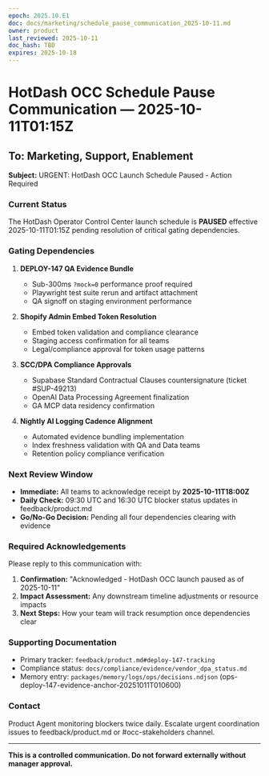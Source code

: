```yaml
---
epoch: 2025.10.E1
doc: docs/marketing/schedule_pause_communication_2025-10-11.md
owner: product
last_reviewed: 2025-10-11
doc_hash: TBD
expires: 2025-10-18
---
```


# HotDash OCC Schedule Pause Communication — 2025-10-11T01:15Z

## To: Marketing, Support, Enablement

**Subject:** URGENT: HotDash OCC Launch Schedule Paused - Action Required

### Current Status

The HotDash Operator Control Center launch schedule is **PAUSED** effective 2025-10-11T01:15Z pending resolution of critical gating dependencies.

### Gating Dependencies

1. **DEPLOY-147 QA Evidence Bundle**
   - Sub-300ms `?mock=0` performance proof required
   - Playwright test suite rerun and artifact attachment
   - QA signoff on staging environment performance

2. **Shopify Admin Embed Token Resolution**
   - Embed token validation and compliance clearance
   - Staging access confirmation for all teams
   - Legal/compliance approval for token usage patterns

3. **SCC/DPA Compliance Approvals**
   - Supabase Standard Contractual Clauses countersignature (ticket #SUP-49213)
   - OpenAI Data Processing Agreement finalization
   - GA MCP data residency confirmation

4. **Nightly AI Logging Cadence Alignment**
   - Automated evidence bundling implementation
   - Index freshness validation with QA and Data teams
   - Retention policy compliance verification

### Next Review Window

- **Immediate:** All teams to acknowledge receipt by **2025-10-11T18:00Z**
- **Daily Check:** 09:30 UTC and 16:30 UTC blocker status updates in feedback/product.md
- **Go/No-Go Decision:** Pending all four dependencies clearing with evidence

### Required Acknowledgements

Please reply to this communication with:

1. **Confirmation:** "Acknowledged - HotDash OCC launch paused as of 2025-10-11"
2. **Impact Assessment:** Any downstream timeline adjustments or resource impacts
3. **Next Steps:** How your team will track resumption once dependencies clear

### Supporting Documentation

- Primary tracker: `feedback/product.md#deploy-147-tracking`
- Compliance status: `docs/compliance/evidence/vendor_dpa_status.md`
- Memory entry: `packages/memory/logs/ops/decisions.ndjson` (ops-deploy-147-evidence-anchor-20251011T010600)

### Contact

Product Agent monitoring blockers twice daily. Escalate urgent coordination issues to feedback/product.md or #occ-stakeholders channel.

---

**This is a controlled communication. Do not forward externally without manager approval.**
